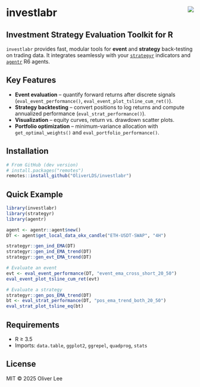 # investlabr <img src="https://img.shields.io/badge/status-dev-blue.svg" align="right" />

## Investment Strategy Evaluation Toolkit for R

`investlabr` provides fast, modular tools for **event** and **strategy** back-testing
on trading data.  It integrates seamlessly with your
[`strategyr`](https://github.com/OliverLDS/strategyr) indicators
and [`agentr`](https://github.com/OliverLDS/agentr) R6 agents.

## Key Features

* **Event evaluation** – quantify forward returns after discrete signals
  (`eval_event_performance()`, `eval_event_plot_tsline_cum_ret()`).
* **Strategy backtesting** – convert positions to log returns and compute
  annualized performance (`eval_strat_performance()`).
* **Visualization** – equity curves, return vs. drawdown scatter plots.
* **Portfolio optimization** – minimum-variance allocation with
  `get_optimal_weights()` and `eval_portfolio_performance()`.

## Installation

```r
# From GitHub (dev version)
# install.packages("remotes")
remotes::install_github("OliverLDS/investlabr")
```

## Quick Example

```r
library(investlabr)
library(strategyr)
library(agentr)

agent <- agentr::agent$new()
DT <- agent$get_local_data_okx_candle("ETH-USDT-SWAP", "4H")

strategyr::gen_ind_EMA(DT)
strategyr::gen_ind_EMA_trend(DT)
strategyr::gen_evt_EMA_trend(DT)

# Evaluate an event
evt <- eval_event_performance(DT, "event_ema_cross_short_20_50")
eval_event_plot_tsline_cum_ret(evt)

# Evaluate a strategy
strategyr::gen_pos_EMA_trend(DT)
bt <- eval_strat_performance(DT, "pos_ema_trend_both_20_50")
eval_strat_plot_tsline_eq(bt)
```

## Requirements

* R ≥ 3.5
* Imports: `data.table`, `ggplot2`, `ggrepel`, `quadprog`, `stats`

## License

MIT © 2025 Oliver Lee
